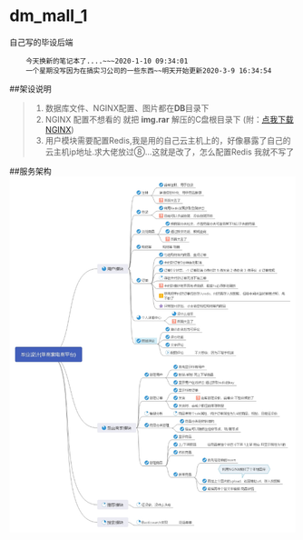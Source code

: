 # dm_mall_1
自己写的毕设后端

        今天换新的笔记本了....~~~2020-1-10 09:34:01
        一个星期没写因为在搞实习公司的一些东西~~明天开始更新2020-3-9 16:34:54
        
 ##架设说明
>1. 数据库文件、NGINX配置、图片都在**DB**目录下
>2. NGINX 配置不想看的 就把 **img.rar** 解压的C盘根目录下 (附：[点我下载NGINX](http://nginx.org/en/download.html))
>3. 用户模块需要配置Redis,我是用的自己云主机上的，好像暴露了自己的云主机ip地址.求大佬放过⑧...这就是改了，怎么配置Redis 我就不写了

##服务架构
![](https://github.com/daidaidaimao/dm_mall_1/blob/master/db/pic/%E6%AF%95%E8%AE%BE%E7%BB%93%E6%9E%84.jpg?raw=true)
